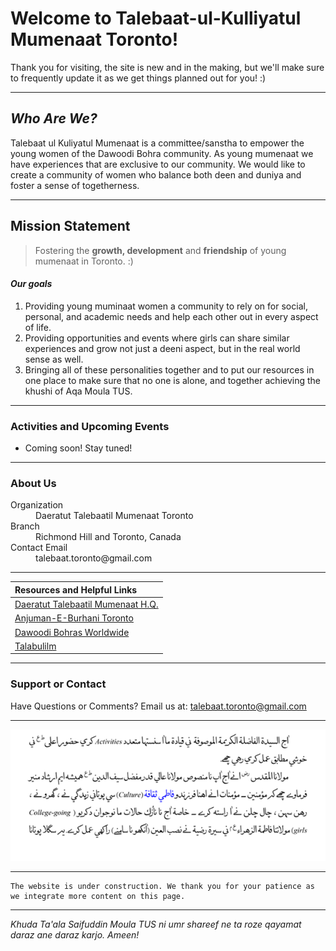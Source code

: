 # Welcome to Talebaat-ul-Kulliyatul Mumenaat Toronto! 

Thank you for visiting, the site is new and in the making, but we'll make sure to frequently update it as we get things planned out for you! :) 

* * *


## _Who Are We?_  

Talebaat ul Kuliyatul Mumenaat is a committee/sanstha to empower the young women of the Dawoodi Bohra community.  As young mumenaat we have experiences that are exclusive to our community. We would like to create a community of women who balance both deen and duniya and foster a sense of togetherness.

* * *


## Mission Statement 

> Fostering the **growth, development** and **friendship** of young mumenaat in Toronto. :) 

#### _Our goals_

1.  Providing young muminaat women a community to rely on for social, personal, and academic needs and help each other out in every aspect of life.
2.  Providing opportunities and events where girls can share similar experiences and grow not just a deeni aspect, but in the real world sense as well.
3.  Bringing all of these personalities together and to put our resources in one place to make sure that no one is alone, and together achieving the khushi of Aqa Moula TUS. 

* * *


### Activities and Upcoming Events

*   Coming soon! Stay tuned! 

* * *



### About Us

<dl>
<dt>Organization</dt>
<dd>Daeratut Talebaatil Mumenaat Toronto</dd>
<dt>Branch</dt>
<dd>Richmond Hill and Toronto, Canada</dd>
<dt>Contact Email</dt>
<dd>talebaat.toronto@gmail.com</dd>
</dl>

* * *
 

|                       Resources and Helpful Links                           |
|:----------------------------------------------------------------------------|
| <a href="http://www.busaheba.org">Daeratut Talebaatil Mumenaat H.Q.</a>     | 
| <a href="https://www.torontojamat.com">Anjuman-E-Burhani Toronto</a>        |
| <a href="http://www.mumineen.org">Dawoodi Bohras Worldwide</a>              | 
| <a href="http://www.talabulilm.com">Talabulilm</a>                          |


* * *


### Support or Contact

Have Questions or Comments? Email us at: <a href="http://talebaat.toronto@gmail.com">talebaat.toronto@gmail.com</a> 

* * *

![alt text](https://raw.githubusercontent.com/talebaattoronto/talebaattoronto.github.io/master/activities_culture.png)

* * *

```
The website is under construction. We thank you for your patience as we integrate more content on this page.
```

* * *


_Khuda Ta'ala Saifuddin Moula TUS ni umr shareef ne ta roze qayamat daraz ane daraz karjo. Ameen!_

